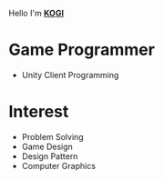 Hello I'm **[KOGI](https://rrd0627.github.io)**

# Game Programmer

- Unity Client Programming


# Interest

- Problem Solving
- Game Design
- Design Pattern
- Computer Graphics
